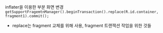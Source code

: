 inflater을 이용한 부분 화면 변경 
`getSupportFragemtnManager().beginTransaction().replace(R.id.container, fragment1).commit();`
- replace는 fragment 교체를 위해 사용, fragment 트랜잭션 작업을 위한 것들